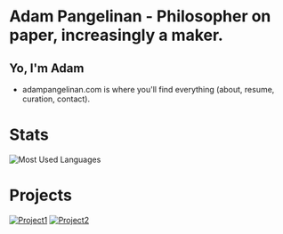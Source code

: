 <!--
**bubbapang/bubbapang** is a ✨ _special_ ✨ repository because its `README.md` (this file) appears on your GitHub profile.
-->

# Adam Pangelinan - Philosopher on paper, increasingly a maker.

## Yo, I'm Adam
- adampangelinan.com is where you'll find everything (about, resume, curation, contact).

# Stats
![Most Used Languages](https://github-readme-stats.vercel.app/api/top-langs/?username=bubbapang&layout=compact&theme=tokyonight&langs_count=8)

# Projects
<!-- Update with your own projects -->
[![Project1](https://github-readme-stats.vercel.app/api/pin/?username=bubbapang&repo=mythic-mountain&show_owner=true&theme=tokyonight)]([https://github.com/bubbapang/mythic-mountain])
[![Project2](https://github-readme-stats.vercel.app/api/pin/?username=bubbapang&repo=peeramid&show_owner=true&theme=tokyonight)](https://github.com/bubbapang/peeramid)

<!-- Feel free to add your social media links -->
